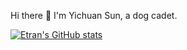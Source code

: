 Hi there 👋
I'm Yichuan Sun, a dog cadet.
<!--
**YichuanSun/YichuanSun** is a ✨ _special_ ✨ repository because its `README.md` (this file) appears on your GitHub profile.

Here are some ideas to get you started:

- 🔭 I’m currently working on ...
- 🌱 I’m currently learning ...
- 👯 I’m looking to collaborate on ...
- 🤔 I’m looking for help with ...
- 💬 Ask me about ...
- 📫 How to reach me: ...
- 😄 Pronouns: ...
- ⚡ Fun fact: ...
-->

[![Etran's GitHub stats](https://github-readme-stats.vercel.app/api?username=YichuanSun)](https://github.com/anuraghazra/github-readme-stats)
